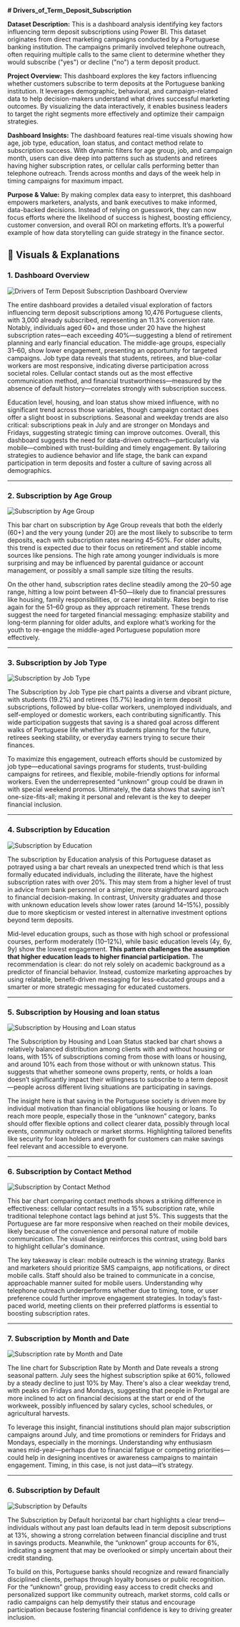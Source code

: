 **# Drivers_of_Term_Deposit_Subscription**

**Dataset Description:**
This is a dashboard analysis identifying key factors influencing term deposit subscriptions using Power BI. This dataset originates from direct marketing campaigns conducted by a Portuguese banking institution. The campaigns primarily involved telephone outreach, often requiring multiple calls to the same client to determine whether they would subscribe ("yes") or decline ("no") a term deposit product.

**Project Overview:**
This dashboard explores the key factors influencing whether customers subscribe to term deposits at the Portuguese banking institution. It leverages demographic, behavioral, and campaign-related data to help decision-makers understand what drives successful marketing outcomes. By visualizing the data interactively, it enables business leaders to target the right segments more effectively and optimize their campaign strategies.

**Dashboard Insights:**
The dashboard features real-time visuals showing how age, job type, education, loan status, and contact method relate to subscription success. With dynamic filters for age group, job, and campaign month, users can dive deep into patterns such as students and retirees having higher subscription rates, or cellular calls performing better than telephone outreach. Trends across months and days of the week help in timing campaigns for maximum impact.

**Purpose & Value:**
By making complex data easy to interpret, this dashboard empowers marketers, analysts, and bank executives to make informed, data-backed decisions. Instead of relying on guesswork, they can now focus efforts where the likelihood of success is highest, boosting efficiency, customer conversion, and overall ROI on marketing efforts. It’s a powerful example of how data storytelling can guide strategy in the finance sector.

## 📸 Visuals & Explanations

### 1. Dashboard Overview

![Drivers of Term Deposit Subscription Dashboard Overview](images/Term_Deposit_Subscriptions_Dashboard.png)

The entire dashboard provides a detailed visual exploration of factors influencing term deposit subscriptions among 10,476 Portuguese clients, with 3,000 already subscribed, representing an 11.3% conversion rate. Notably, individuals aged 60+ and those under 20 have the highest subscription rates—each exceeding 40%—suggesting a blend of retirement planning and early financial education. The middle-age groups, especially 31–60, show lower engagement, presenting an opportunity for targeted campaigns. Job type data reveals that students, retirees, and blue-collar workers are most responsive, indicating diverse participation across societal roles. Cellular contact stands out as the most effective communication method, and financial trustworthiness—measured by the absence of default history—correlates strongly with subscription success.

Education level, housing, and loan status show mixed influence, with no significant trend across those variables, though campaign contact does offer a slight boost in subscriptions. Seasonal and weekday trends are also critical: subscriptions peak in July and are stronger on Mondays and Fridays, suggesting strategic timing can improve outcomes. Overall, this dashboard suggests the need for data-driven outreach—particularly via mobile—combined with trust-building and timely engagement. By tailoring strategies to audience behavior and life stage, the bank can expand participation in term deposits and foster a culture of saving across all demographics.

---

### 2. Subscription by Age Group

![Subscription by Age Group](images/Subscription_by_Age_Group.png)

This bar chart on subscription by Age Group reveals that both the elderly (60+) and the very young (under 20) are the most likely to subscribe to term deposits, each with subscription rates nearing 45–50%. For older adults, this trend is expected due to their focus on retirement and stable income sources like pensions. The high rate among younger individuals is more surprising and may be influenced by parental guidance or account management, or possibly a small sample size tilting the results.

On the other hand, subscription rates decline steadily among the 20–50 age range, hitting a low point between 41–50—likely due to financial pressures like housing, family responsibilities, or career instability. Rates begin to rise again for the 51–60 group as they approach retirement. These trends suggest the need for targeted financial messaging: emphasize stability and long-term planning for older adults, and explore what’s working for the youth to re-engage the middle-aged Portuguese population more effectively.

---

### 3. Subscription by Job Type

![Subscription by Job Type](images/Subscription_by_Job_Type.png)

The Subscription by Job Type pie chart paints a diverse and vibrant picture, with students (19.2%) and retirees (15.7%) leading in term deposit subscriptions, followed by blue-collar workers, unemployed individuals, and self-employed or domestic workers, each contributing significantly. This wide participation suggests that saving is a shared goal across different walks of Portuguese life whether it’s students planning for the future, retirees seeking stability, or everyday earners trying to secure their finances.

To maximize this engagement, outreach efforts should be customized by job type—educational savings programs for students, trust-building campaigns for retirees, and flexible, mobile-friendly options for informal workers. Even the underrepresented “unknown” group could be drawn in with special weekend promos. Ultimately, the data shows that saving isn't one-size-fits-all; making it personal and relevant is the key to deeper financial inclusion.

---

### 4. Subscription by Education

![Subscription by Education](images/Subscription_by_Education.png)

The subscription by Education analysis of this Portuguese dataset as potrayed using a bar chart reveals an unexpected trend which is that less formally educated individuals, including the illiterate, have the highest subscription rates with over 20%. This may stem from a higher level of trust in advice from bank personnel or a simpler, more straightforward approach to financial decision-making. In contrast, University graduates and those with unknown education levels show lower rates (around 14–15%), possibly due to more skepticism or vested interest in alternative investment options beyond term deposits.

Mid-level education groups, such as those with high school or professional courses, perform moderately (10–12%), while basic education levels (4y, 6y, 9y) show the lowest engagement. **This pattern challenges the assumption that higher education leads to higher financial participation.** The recommendation is clear: do not rely solely on academic background as a predictor of financial behavior. Instead, customize marketing approaches by using relatable, benefit-driven messaging for less-educated groups and a smarter or more strategic messaging for educated customers.

---

### 5. Subscription by Housing and loan status

![Subscription by Housing and Loan status](images/Subscription_by_Housing_and_Loan_status.png)

The Subscription by Housing and Loan Status stacked bar chart shows a relatively balanced distribution among clients with and without housing or loans, with 15% of subscriptions coming from those with loans or housing, and around 10% each from those without or with unknown status. This suggests that whether someone owns property, rents, or holds a loan doesn’t significantly impact their willingness to subscribe to a term deposit—people across different living situations are participating in savings.

The insight here is that saving in the Portuguese society is driven more by individual motivation than financial obligations like housing or loans. To reach more people, especially those in the “unknown” category, banks should offer flexible options and collect clearer data, possibly through local events, community outreach or market storms. Highlighting tailored benefits like security for loan holders and growth for customers can make savings feel relevant and accessible to everyone.

---

### 6. Subscription by Contact Method

![Subscription by Contact Method](images/Subscription_by_Contact_Method.png)

This bar chart comparing contact methods shows a striking difference in effectiveness: cellular contact results in a 15% subscription rate, while traditional telephone contact lags behind at just 5%. This suggests that the Portuguese are far more responsive when reached on their mobile devices, likely because of the convenience and personal nature of mobile communication. The visual design reinforces this contrast, using bold bars to highlight cellular's dominance.

The key takeaway is clear: mobile outreach is the winning strategy. Banks and marketers should prioritize SMS campaigns, app notifications, or direct mobile calls. Staff should also be trained to communicate in a concise, approachable manner suited for mobile users. Understanding why telephone outreach underperforms whether due to timing, tone, or user preference could further improve engagement strategies. In today’s fast-paced world, meeting clients on their preferred platforms is essential to boosting subscription rates.

---

### 7. Subscription by Month and Date

![Subscription rate by Month and Date](images/Subscription_rate_by_Month_and_Date.png)

The line chart for Subscription Rate by Month and Date reveals a strong seasonal pattern. July sees the highest subscription spike at 60%, followed by a steady decline to just 10% by May. There's also a clear weekday trend, with peaks on Fridays and Mondays, suggesting that people in Portugal are more inclined to act on financial decisions at the start or end of the workweek, possibly influenced by salary cycles, school schedules, or agricultural harvests.

To leverage this insight, financial institutions should plan major subscription campaigns around July, and time promotions or reminders for Fridays and Mondays, especially in the mornings. Understanding why enthusiasm wanes mid-year—perhaps due to financial fatigue or competing priorities—could help in designing incentives or awareness campaigns to maintain engagement. Timing, in this case, is not just data—it’s strategy.

---

### 6. Subscription by Default

![Subscription by Defaults](images/Subscription_by_Default.png)

The Subscription by Default horizontal bar chart highlights a clear trend—individuals without any past loan defaults lead in term deposit subscriptions at 13%, showing a strong correlation between financial discipline and trust in savings products. Meanwhile, the “unknown” group accounts for 6%, indicating a segment that may be overlooked or simply uncertain about their credit standing.

To build on this, Portuguese banks should recognize and reward financially disciplined clients, perhaps through loyalty bonuses or public recognition. For the “unknown” group, providing easy access to credit checks and personalized support like community outreach, market storms, cold calls or radio campaigns can help demystify their status and encourage participation because fostering financial confidence is key to driving greater inclusion.
